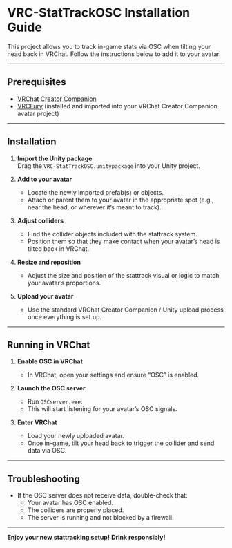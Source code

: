 # VRC-StatTrackOSC Installation Guide

This project allows you to track in-game stats via OSC when tilting your head back in VRChat. Follow the instructions below to add it to your avatar.

---

## Prerequisites

- [VRChat Creator Companion](https://vrchat.com/home/download)  
- [VRCFury](https://github.com/orels1/VRCFury) (installed and imported into your VRChat Creator Companion avatar project)

---

## Installation

1. **Import the Unity package**  
   Drag the `VRC-StatTrackOSC.unitypackage` into your Unity project.

2. **Add to your avatar**  
   - Locate the newly imported prefab(s) or objects.  
   - Attach or parent them to your avatar in the appropriate spot (e.g., near the head, or wherever it’s meant to track).

3. **Adjust colliders**  
   - Find the collider objects included with the stattrack system.  
   - Position them so that they make contact when your avatar’s head is tilted back in VRChat.  

4. **Resize and reposition**  
   - Adjust the size and position of the stattrack visual or logic to match your avatar’s proportions.  

5. **Upload your avatar**  
   - Use the standard VRChat Creator Companion / Unity upload process once everything is set up.

---

## Running in VRChat

1. **Enable OSC in VRChat**  
   - In VRChat, open your settings and ensure “OSC” is enabled.

2. **Launch the OSC server**  
   - Run `OSCserver.exe`.  
   - This will start listening for your avatar’s OSC signals.

3. **Enter VRChat**  
   - Load your newly uploaded avatar.  
   - Once in-game, tilt your head back to trigger the collider and send data via OSC.

---

## Troubleshooting

- If the OSC server does not receive data, double-check that:
  - Your avatar has OSC enabled.
  - The colliders are properly placed.
  - The server is running and not blocked by a firewall.

---

**Enjoy your new stattracking setup!**
**Drink responsibly!**
